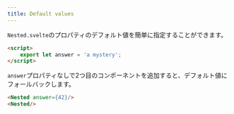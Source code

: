 ```yaml
---
title: Default values
---
```


`Nested.svelte`のプロパティのデフォルト値を簡単に指定することができます。

```html
<script>
	export let answer = 'a mystery';
</script>
```

`answer`プロパティなしで2つ目のコンポーネントを追加すると、デフォルト値にフォールバックします。

```html
<Nested answer={42}/>
<Nested/>
```

